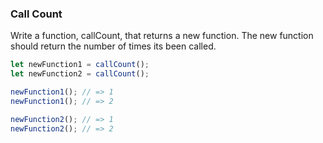 ### Call Count

Write a function, callCount, that returns a new function. The new function
should return the number of times its been called.

```javascript
let newFunction1 = callCount();
let newFunction2 = callCount();

newFunction1(); // => 1
newFunction1(); // => 2

newFunction2(); // => 1
newFunction2(); // => 2
```
   